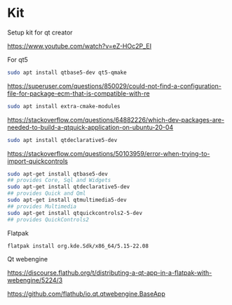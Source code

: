 # Kit

Setup kit for qt creator

https://www.youtube.com/watch?v=eZ-HOc2P_EI


For qt5
```sh
sudo apt install qtbase5-dev qt5-qmake
```
https://superuser.com/questions/850029/could-not-find-a-configuration-file-for-package-ecm-that-is-compatible-with-re
```sh
sudo apt install extra-cmake-modules
```

https://stackoverflow.com/questions/64882226/which-dev-packages-are-needed-to-build-a-qtquick-application-on-ubuntu-20-04
```sh
sudo apt install qtdeclarative5-dev
```

https://stackoverflow.com/questions/50103959/error-when-trying-to-import-quickcontrols

```sh
sudo apt-get install qtbase5-dev
## provides Core, Sql and Widgets
sudo apt-get install qtdeclarative5-dev
## provides Quick and Qml
sudo apt-get install qtmultimedia5-dev
## provides Multimedia
sudo apt-get install qtquickcontrols2-5-dev
## provides QuickControls2

```


Flatpak
```
flatpak install org.kde.Sdk/x86_64/5.15-22.08
```
Qt webengine

https://discourse.flathub.org/t/distributing-a-qt-app-in-a-flatpak-with-webengine/5224/3

https://github.com/flathub/io.qt.qtwebengine.BaseApp

